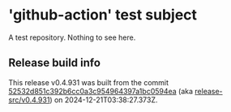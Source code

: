 # 'github-action' test subject

A test repository. Nothing to see here.


## Release build info

This release v0.4.931 was built from the commit [52532d851c392b6cc0a3c954964397a1bc0594ea](https://github.com/kattecon/gh-release-test-ga/tree/52532d851c392b6cc0a3c954964397a1bc0594ea) (aka [release-src/v0.4.931](https://github.com/kattecon/gh-release-test-ga/tree/release-src/v0.4.931)) on 2024-12-21T03:38:27.373Z.
        